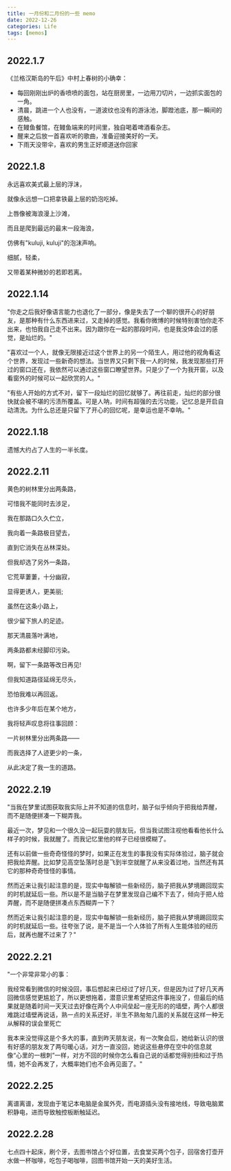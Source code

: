 ```yaml
---
title: 一月份和二月份的一些 memo
date: 2022-12-26
categories: Life
tags: [memos]
---
```


## 2022.1.7

《兰格汉斯岛的午后》中村上春树的小确幸：

- 每回刚刚出炉的香喷喷的面包，站在厨房里，一边用刀切片，一边抓实面包的一角。
- 清晨，跳进一个人也没有，一道波纹也没有的游泳池，脚蹬池底，那一瞬间的感触。
- 在鳗鱼餐馆，在鳗鱼端来的时间里，独自喝着啤酒看杂志。
- 醒来之后放一首喜欢听的歌曲，准备迎接美好的一天。
- 下雨天没带伞，喜欢的男生正好顺道送你回家

## 2022.1.8

永远喜欢美式最上层的浮沫，

就像永远想一口把拿铁最上层的奶泡吃掉。

上唇像被海浪漫上沙滩，

而且是爬到最远的最末一段海浪，

仿佛有"kuluji, kuluji"的泡沫声响。

细腻，轻柔，

又带着某种微妙的若即若离。

## 2022.1.14

"你走之后我好像语言能力也退化了一部分，像是失去了一个聊的很开心的好朋友，是那种有什么东西进来过，又走掉的感觉。我看你微博的时候特别害怕你走不出来，也怕我自己走不出来。因为跟你在一起的那段时间，也是我没体会过的感觉，是灿烂的。"

"喜欢过一个人，就像无限接近过这个世界上的另一个陌生人，用过他的视角看这个世界，发现过一些新奇的想法。当世界又只剩下我一人的时候，我发现那些打开过的窗口还在，我依然可以通过这些窗口瞭望世界。只是少了一个为我开窗，以及看窗外的时候可以一起欣赏的人。"

"有些人开始的方式不对，留下一段灿烂的回忆就够了。再往前走，灿烂的部分很快就会被不堪的污渍所覆盖。可是人呐，时间有超强的去污功能，记忆总是开启自动清洗。为什么总还是只留下了开心的回忆呢，是幸运也是不幸呐。"

## 2022.1.18

遗憾大约占了人生的一半长度。

## 2022.2.11

黄色的树林里分出两条路，

可惜我不能同时去涉足，

我在那路口久久伫立，

我向着一条路极目望去，

直到它消失在丛林深处。

但我却选了另外一条路，

它荒草萋萋，十分幽寂，

显得更诱人，更美丽;

虽然在这条小路上，

很少留下旅人的足迹。

那天清晨落叶满地，

两条路都未经脚印污染。

啊，留下一条路等改日再见!

但我知道路径延绵无尽头，

恐怕我难以再回返。

也许多少年后在某个地方，

我将轻声叹息将往事回顾：

一片树林里分出两条路——

而我选择了人迹更少的一条，

从此决定了我一生的道路。

## 2022.2.19

"当我在梦里试图获取我实际上并不知道的信息时，脑子似乎倾向于把我给弄醒，而不是随便拼凑一下糊弄我。

最近一次，梦见和一个很久没一起玩耍的朋友玩，但当我试图注视他看看他长什么样子的时候，我就醒了。而我记忆里他的样子已经很模糊了。

还有以前做一些奇奇怪怪的梦时，如果正在发生的事我没有实际体验过，脑子就会把我给弄醒。比如梦见高空坠落时总是飞到半空就醒了从来没着过地，当然还有其它的那种奇奇怪怪的事情。

然而近来让我引起注意的是，现实中每解锁一些新经历，脑子把我从梦境踢回现实的时机就延后一些。所以是不是当脑子在梦里发现自己编不下去了，倾向于把人给弄醒，而不是随便拼凑点东西糊弄一下？

然而近来让我引起注意的是，现实中每解锁一些新经历，脑子把我从梦境踢回现实的时机就延后一些。往夸张了说，是不是当一个人体验了所有人生能体验的经历后，就再也醒不过来了？"

## 2022.2.21

"一个非常非常小的事：

我经常看到微信的时候没回，事后想起来已经过了好几天，但是因为过了好几天再回微信感觉更尴尬了，所以更想拖着，潜意识里希望把这件事拖没了，但最后的结果就是随着时间一天天过去好像在两个人中间垒起一座无形的的墙壁，两个人都很难跳过墙壁再说话，熟一点的关系还好，半生不熟匆匆几面的关系就在这样一种无从解释的误会里死亡

我本来没觉得这是个多大的事，直到昨天朋友说，有一次聚会后，她给新认识的很有好感的朋友发了两句暖心话，对方一直没回，她说这些悬停在空中的信息就像“心里的一根刺”一样，对方不回的时候你怎么看自己说的话都觉得别扭和过于热情，她不会再发了，大概率她们也不会再见面了。"

## 2022.2.25

离谱离谱，发现由于笔记本电脑是金属外壳，而电源插头没有接地线，导致电脑累积静电，进而导致触控板断触延迟。

## 2022.2.28

七点四十起床，刷个牙，去图书馆占个好位置，去食堂买两个包子，回宿舍打壶开水做一杯咖啡，吃包子喝咖啡，回图书馆开始一天的美好生活。

